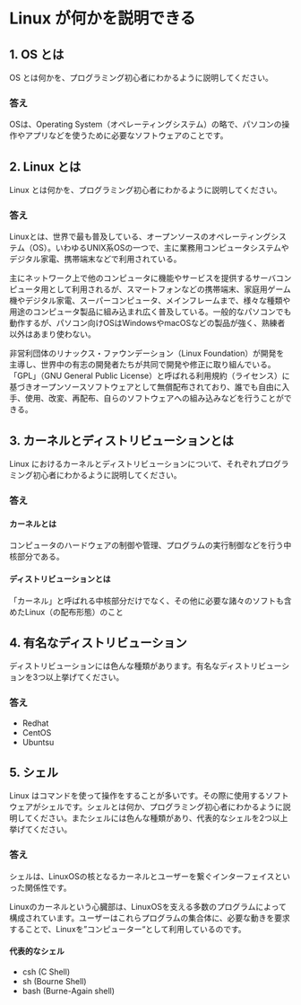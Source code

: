 # Linux が何かを説明できる

## 1. OS とは

OS とは何かを、プログラミング初心者にわかるように説明してください。

### 答え
OSは、Operating System（オペレーティングシステム）の略で、パソコンの操作やアプリなどを使うために必要なソフトウェアのことです。

## 2. Linux とは

Linux とは何かを、プログラミング初心者にわかるように説明してください。

### 答え
Linuxとは、世界で最も普及している、オープンソースのオペレーティングシステム（OS）。いわゆるUNIX系OSの一つで、主に業務用コンピュータシステムやデジタル家電、携帯端末などで利用されている。

主にネットワーク上で他のコンピュータに機能やサービスを提供するサーバコンピュータ用として利用されるが、スマートフォンなどの携帯端末、家庭用ゲーム機やデジタル家電、スーパーコンピュータ、メインフレームまで、様々な種類や用途のコンピュータ製品に組み込まれ広く普及している。一般的なパソコンでも動作するが、パソコン向けOSはWindowsやmacOSなどの製品が強く、熟練者以外はあまり使わない。

非営利団体のリナックス・ファウンデーション（Linux Foundation）が開発を主導し、世界中の有志の開発者たちが共同で開発や修正に取り組んでいる。「GPL」（GNU General Public License）と呼ばれる利用規約（ライセンス）に基づきオープンソースソフトウェアとして無償配布されており、誰でも自由に入手、使用、改変、再配布、自らのソフトウェアへの組み込みなどを行うことができる。

## 3. カーネルとディストリビューションとは

Linux におけるカーネルとディストリビューションについて、それぞれプログラミング初心者にわかるように説明してください。

### 答え

#### カーネルとは
コンピュータのハードウェアの制御や管理、プログラムの実行制御などを行う中核部分である。

#### ディストリビューションとは
「カーネル」と呼ばれる中核部分だけでなく、その他に必要な諸々のソフトも含めたLinux（の配布形態）のこと


## 4. 有名なディストリビューション

ディストリビューションには色んな種類があります。有名なディストリビューションを3つ以上挙げてください。

### 答え
- Redhat
- CentOS
- Ubuntsu

## 5. シェル

Linux はコマンドを使って操作をすることが多いです。その際に使用するソフトウェアがシェルです。シェルとは何か、プログラミング初心者にわかるように説明してください。またシェルには色んな種類があり、代表的なシェルを2つ以上挙げてください。

### 答え

シェルは、LinuxOSの核となるカーネルとユーザーを繋ぐインターフェイスといった関係性です。

Linuxのカーネルという心臓部は、LinuxOSを支える多数のプログラムによって構成されています。ユーザーはこれらプログラムの集合体に、必要な動きを要求することで、Linuxを”コンピューター“として利用しているのです。

#### 代表的なシェル
- csh (C Shell)
- sh (Bourne Shell)
- bash (Burne-Again shell)
